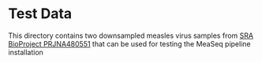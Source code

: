 # Test Data

This directory contains two downsampled measles virus samples from [SRA BioProject PRJNA480551](https://www.ncbi.nlm.nih.gov/bioproject/PRJNA480551) that can be used for testing the MeaSeq pipeline installation
